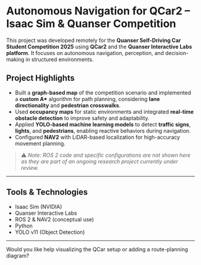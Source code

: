 # Autonomous Navigation for QCar2 – Isaac Sim & Quanser Competition

This project was developed remotely for the **Quanser Self-Driving Car Student Competition 2025** using **QCar2** and the **Quanser Interactive Labs platform**. It focuses on autonomous navigation, perception, and decision-making in structured environments.

## Project Highlights

- Built a **graph-based map** of the competition scenario and implemented a **custom A\*** algorithm for path planning, considering **lane directionality** and **pedestrian crosswalks**.
- Used **occupancy maps** for static environments and integrated **real-time obstacle detection** to improve safety and adaptability.
- Applied **YOLO-based machine learning models** to detect **traffic signs**, **lights**, and **pedestrians**, enabling reactive behaviors during navigation.
- Configured **NAV2** with LiDAR-based localization for high-accuracy movement planning.

> ⚠️ *Note: ROS 2 code and specific configurations are not shown here as they are part of an ongoing research project currently under review.*

---

## Tools & Technologies

- Isaac Sim (NVIDIA)
- Quanser Interactive Labs
- ROS 2 & NAV2 (conceptual use)
- Python
- YOLO v11 (Object Detection)

---

Would you like help visualizing the QCar setup or adding a route-planning diagram?
